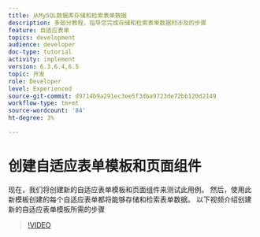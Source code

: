 ```yaml
---
title: 从MySQL数据库存储和检索表单数据
description: 多部分教程，指导您完成存储和检索表单数据时涉及的步骤
feature: 自适应表单
topics: development
audience: developer
doc-type: tutorial
activity: implement
version: 6.3,6.4,6.5
topic: 开发
role: Developer
level: Experienced
source-git-commit: d9714b9a291ec3ee5f3dba9723de72bb120d2149
workflow-type: tm+mt
source-wordcount: '84'
ht-degree: 3%

---
```


# 创建自适应表单模板和页面组件

现在，我们将创建新的自适应表单模板和页面组件来测试此用例。 然后，使用此新模板创建的每个自适应表单都将能够存储和检索表单数据。
以下视频介绍创建新的自适应表单模板所需的步骤
>[!VIDEO](https://video.tv.adobe.com/v/27828?quality=9&learn=on)

